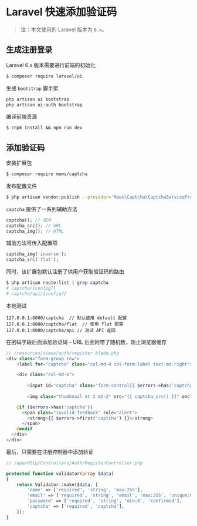 # Laravel 快速添加验证码

> 注：本文使用的 Laravel 版本为 `6.x`。

## 生成注册登录

Laravel 6.x 版本需要进行前端的初始化

```bash
$ composer require laravel/ui
```

生成 `bootstrap` 脚手架

```bash
php artisan ui bootstrap
php artisan ui:auth bootstrap
```

编译前端资源

```bash
$ cnpm install && npm run dev
```

## 添加验证码

安装扩展包

```bash
$ composer require mews/captcha
```

发布配置文件

```sh
$ php artisan vendor:publish --provider='Mews\Captcha\CaptchaServiceProvider'
```

`captcha` 提供了一系列辅助方法

```php
captcha(); // 图片
captcha_src(); // URL
captcha_img(); // HTML
```

辅助方法可传入配置项

```php
captcha_img('inverse');
captcha_src('flat');
```

同时，该扩展包默认注册了供用户获取验证码的路由

```bash
$ php artisan route:list | grep captcha
# captcha/{config?}
# captcha/api/{config?}
```

本地测试

```
127.0.0.1:8000/captcha  // 默认使用 default 配置
127.0.0.1:8000/captcha/flat  // 使用 flat 配置
127.0.0.1:8000/captcha/api // 测试 API 返回
```

在密码字段后面添加验证码 - URL 后面附带了随机数，防止浏览器缓存

```php
// /resources/views/auth/register.blade.php
<div class="form-group row">
    <label for="captcha" class="col-md-4 col-form-label text-md-right">验证码</label>

    <div class="col-md-6">
       
        <input id="captcha" class="form-control{{ $errors->has('captcha') ? ' is-invalid' : '' }}" name="captcha" required>
       
        <img class="thumbnail mt-3 mb-2" src="{{ captcha_src() }}" onclick="this.src='/captcha?'+Math.random()" title="点击图片重新获取验证码">

    @if ($errors->has('captcha'))
      <span class="invalid-feedback" role="alert">
        <strong>{{ $errors->first('captcha') }}</strong>
      </span>
    @endif
  </div>
</div>
```

最后，只需要在注册控制器中添加验证

```php
// /app/Http/Controllers/Auth/RegisterController.php

protected function validator(array $data)
{
    return Validator::make($data, [
        'name' => ['required', 'string', 'max:255'],
        'email' => ['required', 'string', 'email', 'max:255', 'unique:users'],
        'password' => ['required', 'string', 'min:8', 'confirmed'],
        'captcha' => ['required', 'captcha'],
    ]);
}
```


